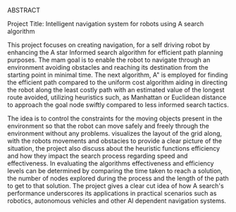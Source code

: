 ABSTRACT

Project Title: Intelligent navigation system for robots using A search algorithm

This project focuses on creating navigation, for a self driving robot by enhancing the A star Informed search algorithm for efficient path planning purposes. The mam goal is to enable the robot to navigate through an environment avoiding obstacles and reaching its destination from the starting point in minimal time. The next algorithm, A" is employed for finding the efficient path compared to the uniform cost algorithm aiding in directing the robot along the least costly path with an estimated value of the longest route avoided, utilizing heuristics such, as Manhattan or Euclidean distance to approach the goal node swiftly compared to less informed search tactics.

The idea is to control the constraints for the moving objects present in the environment so that the robot can move safely and freely through the environment without any problems. visualizes the layout of the grid along, with the robots movements and obstacies to provide a clear picture of the situation, the project also discuss about the heuristic functions efficiency and how they impact the search process regarding speed and effectiveness. In evaluating the algorithms effectiveness and efficiency levels can be determined by comparing the time taken to reach a solution, the number of nodes explored during the process and the length of the path to get to that solution. The project gives a clear cut idea of how A search's performance underscores its applications in practical scenarios such as robotics, autonomous vehicles and other Al dependent navigation systems.
